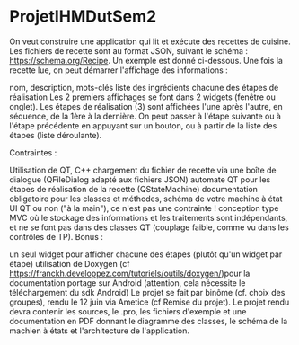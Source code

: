 # ProjetIHMDutSem2

On veut construire une application qui lit et exécute des recettes de cuisine. Les fichiers de recette sont au format JSON, suivant le schéma : https://schema.org/Recipe. Un exemple est donné ci-dessous. Une fois la recette lue, on peut démarrer l'affichage des informations :

nom, description, mots-clés
liste des ingrédients
chacune des étapes de réalisation
Les 2 premiers affichages se font dans 2 widgets (fenêtre ou onglet). Les étapes de réalisation (3) sont affichées l'une après l'autre, en séquence, de la 1ère à la dernière. On peut passer à l'étape suivante ou à l'étape précédente en appuyant sur un bouton, ou à partir de la liste des étapes (liste déroulante).

Contraintes :

Utilisation de QT, C++
chargement du fichier de recette via une boîte de dialogue (QFileDialog adapté aux fichiers JSON)
automate QT pour les étapes de réalisation de la recette (QStateMachine)
documentation obligatoire pour les classes et méthodes, schéma de votre machine à état
UI QT ou non ("à la main"), ce n'est pas une contrainte !
conception type MVC où le stockage des informations et les traitements sont indépendants, et ne se font pas dans des classes QT (couplage faible, comme vu dans les contrôles de TP).
Bonus :

un seul widget pour afficher chacune des étapes (plutôt qu'un widget par étape)
utilisation de Doxygen (cf https://franckh.developpez.com/tutoriels/outils/doxygen/)pour la documentation
portage sur Android (attention, cela nécessite le téléchargement du sdk Android)
Le projet se fait par binôme (cf. choix des groupes), rendu le 12 juin via Ametice (cf Remise du projet). Le projet rendu devra contenir les sources, le .pro, les fichiers d'exemple et une documentation en PDF donnant le diagramme des classes, le schéma de la machien à états et l'architecture de l'application.
